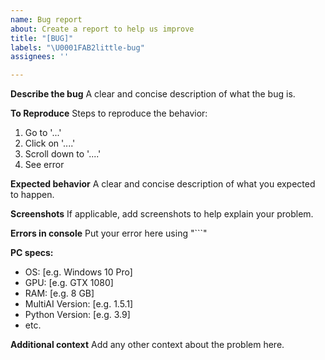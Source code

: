 ```yaml
---
name: Bug report
about: Create a report to help us improve
title: "[BUG]"
labels: "\U0001FAB2little-bug"
assignees: ''

---
```


**Describe the bug**
A clear and concise description of what the bug is.

**To Reproduce**
Steps to reproduce the behavior:
1. Go to '...'
2. Click on '....'
3. Scroll down to '....'
4. See error

**Expected behavior**
A clear and concise description of what you expected to happen.

**Screenshots**
If applicable, add screenshots to help explain your problem.

**Errors in console**
Put your error here using "```"

**PC specs:**
 - OS: [e.g. Windows 10 Pro]
 - GPU: [e.g. GTX 1080]
 - RAM: [e.g. 8 GB]
 - MultiAI Version: [e.g. 1.5.1]
 - Python Version: [e.g. 3.9]
 - etc.

**Additional context**
Add any other context about the problem here.
